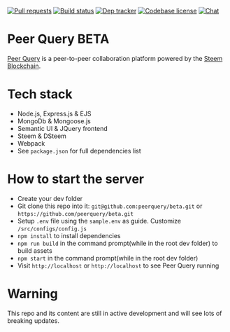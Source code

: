 [![Pull requests](https://img.shields.io/badge/PRs-Welcome-brightgreen.svg)](https://github.com/peerquery/beta/pulls)
[![Build status](https://travis-ci.org/peerquery/beta.svg?branch=master)](https://travis-ci.org/peerquery/beta)
[![Dep tracker](https://david-dm.org/peerquery/beta.svg)](https://david-dm.org/peerquery/beta)
[![Codebase license](https://img.shields.io/badge/License-MIT-blue.svg)](https://github.com/peerquery/beta/blob/master/LICENSE)
[![Chat](https://img.shields.io/badge/Chat-Discord-ff69b4.svg)](https://discord.gg/rz9GwAa)

# Peer Query BETA

[Peer Query](https://www.peerquery.com) is a peer-to-peer collaboration platform powered by the [Steem Blockchain](https://steem.io).

# Tech stack
* Node.js, Express.js & EJS
* MongoDb & Mongoose.js
* Semantic UI & JQuery frontend
* Steem & DSteem
* Webpack
* See `package.json` for full dependencies list

# How to start the server
* Create your dev folder
* Git clone this repo into it: `git@github.com:peerquery/beta.git` or `https://github.com/peerquery/beta.git`
* Setup `.env` file using the `sample.env` as guide. Customize `/src/configs/config.js`
* `npm install` to install dependencies
* `npm run build` in the command prompt(while in the root dev folder) to build assets
* `npm start` in the command prompt(while in the root dev folder)
* Visit `http://localhost` or `http://localhost` to see Peer Query running

# Warning
This repo and its content are still in active development and will see lots of breaking updates.
